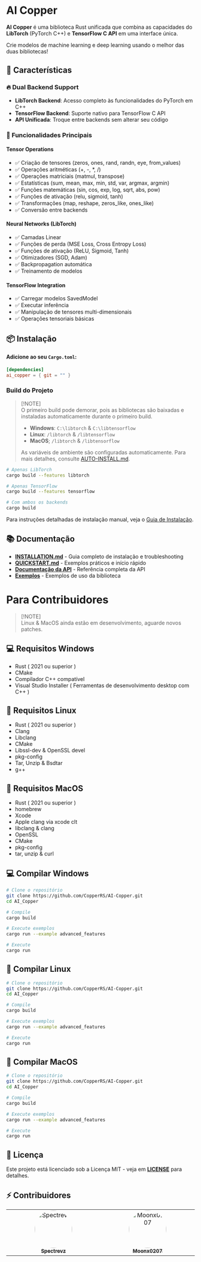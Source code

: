#  AI Copper

**AI Copper** é uma biblioteca Rust unificada que combina as capacidades do **LibTorch** (PyTorch C++) e **TensorFlow C API** em uma interface única. 

Crie modelos de machine learning e deep learning usando o melhor das duas bibliotecas!

## 🎨 Características

### 🔥 Dual Backend Support
- **LibTorch Backend**: Acesso completo às funcionalidades do PyTorch em C++
- **TensorFlow Backend**: Suporte nativo para TensorFlow C API
- **API Unificada**: Troque entre backends sem alterar seu código

### 🎯 Funcionalidades Principais

#### Tensor Operations
- ✅ Criação de tensores (zeros, ones, rand, randn, eye, from_values)
- ✅ Operações aritméticas (+, -, *, /)
- ✅ Operações matriciais (matmul, transpose)
- ✅ Estatísticas (sum, mean, max, min, std, var, argmax, argmin)
- ✅ Funções matemáticas (sin, cos, exp, log, sqrt, abs, pow)
- ✅ Funções de ativação (relu, sigmoid, tanh)
- ✅ Transformações (map, reshape, zeros_like, ones_like)
- ✅ Conversão entre backends

#### Neural Networks (LibTorch)
- ✅ Camadas Linear
- ✅ Funções de perda (MSE Loss, Cross Entropy Loss)
- ✅ Funções de ativação (ReLU, Sigmoid, Tanh)
- ✅ Otimizadores (SGD, Adam)
- ✅ Backpropagation automática
- ✅ Treinamento de modelos

#### TensorFlow Integration
- ✅ Carregar modelos SavedModel
- ✅ Executar inferência
- ✅ Manipulação de tensores multi-dimensionais
- ✅ Operações tensoriais básicas

## 📦 Instalação

####   Adicione ao seu `Cargo.toml`:



```toml
[dependencies]
ai_copper = { git = "" }
```



### Build do Projeto
> [!NOTE] \
> O primeiro build pode demorar, pois as bibliotecas são baixadas e instaladas automaticamente durante o primeiro build.
> - **Windows**: `C:\libtorch` & `C:\libtensorflow`
> - **Linux**: `/libtorch` & `/libtensorflow`
> - **MacOS**; `/libtorch` & `/libtensorflow`
>
> As variáveis de ambiente são configuradas automaticamente. Para mais detalhes, consulte [AUTO-INSTALL.md](AUTO-INSTALL.md). 

```bash
# Apenas LibTorch
cargo build --features libtorch
```
```bash
# Apenas TensorFlow
cargo build --features tensorflow
```
```bash
# Com ambos os backends
cargo build
```

Para instruções detalhadas de instalação manual, veja o [Guia de Instalação](INSTALLATION.md).

## 📚 Documentação

- **[INSTALLATION.md](INSTALLATION.md)** - Guia completo de instalação e troubleshooting
- **[QUICKSTART.md](QUICKSTART.md)** - Exemplos práticos e início rápido
- **[Documentação da API](docs/index.md)** - Referência completa da API
- **[Exemplos](examples.md)** - Exemplos de uso da biblioteca


# Para Contribuidores
> [!NOTE] \
> Linux & MacOS ainda estão em desenvolvimento, aguarde novos patches.

## 💻 Requisitos Windows

- Rust ( 2021 ou superior )
- CMake
- Compilador C++ compatível
- Visual Studio Installer ( Ferramentas de desenvolvimento desktop com C++ )

## 🐧 Requisitos Linux 

- Rust ( 2021 ou superior )
- Clang
- Libclang
- CMake
- Libssl-dev & OpenSSL devel
- pkg-config
- Tar, Unzip & Bsdtar
- g++


## 🍎 Requisitos MacOS

- Rust ( 2021 ou superior )
- homebrew
- Xcode
- Apple clang via xcode clt
- libclang & clang
- OpenSSL
- CMake
- pkg-config
- tar, unzip & curl


##  💻 Compilar Windows

```bash
# Clone o repositório
git clone https://github.com/CopperRS/AI-Copper.git
cd AI_Copper

# Compile
cargo build 

# Execute exemplos
cargo run --example advanced_features

# Execute
cargo run
```

## 🐧 Compilar Linux 

```bash
# Clone o repositório
git clone https://github.com/CopperRS/AI-Copper.git
cd AI_Copper

# Compile
cargo build 

# Execute exemplos
cargo run --example advanced_features

# Execute
cargo run
```

##  🍎 Compilar MacOS

```bash
# Clone o repositório
git clone https://github.com/CopperRS/AI-Copper.git
cd AI_Copper

# Compile
cargo build 

# Execute exemplos
cargo run --example advanced_features

# Execute
cargo run
```

## 📄 Licença

Este projeto está licenciado sob a Licença MIT - veja em **[LICENSE](LICENSE)** para detalhes.

## ⚡ Contribuidores

<table>
  <tbody>
    <tr>
      <td align="center" valign="top" width="14.28%"><a href="https://github.com/Spectrevz"><img src="https://avatars.githubusercontent.com/u/142043449?v=4?s=100" width="100px;" style="border-radius: 100vh"; alt="Spectrevz"/> <br /><sub><b>Spectrevz</b></sub></a><br />
      </td>
      <td align="center"  valign="top" width="14.28%"><a href="https://github.com/Moonx0207"><img src="https://avatars.githubusercontent.com/u/214397746?v=4?s=100" width="100px;" style="border-radius: 100vh";  alt="Moonx0207"/> <br /><sub><b>Moonx0207</b></sub></a><br />
      </td>
    </tr>
  </tbody>
</table>
